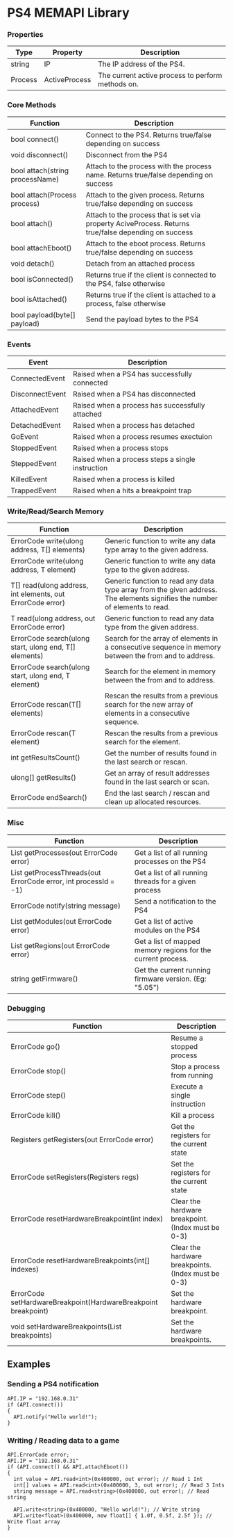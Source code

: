 # PS4 MEMAPI Library

### Properties
| Type    | Property      | Description                                       |
| ------- | ------------- | ------------------------------------------------- |
| string  | IP            | The IP address of the PS4.                        |
| Process | ActiveProcess | The current active process to perform methods on. |

### Core Methods
| Function                        | Description                                                                                          |
| ------------------------------- | ---------------------------------------------------------------------------------------------------- |
| bool connect()                  | Connect to the PS4. Returns true/false depending on success                                          |
| void disconnect()               | Disconnect from the PS4                                                                              |
| bool attach(string processName) | Attach to the process with the process name. Returns true/false depending on success                 |
| bool attach(Process process)    | Attach to the given process. Returns true/false depending on success                                 |
| bool attach()                   | Attach to the process that is set via property AciveProcess. Returns true/false depending on success |
| bool attachEboot()              | Attach to the eboot process. Returns true/false depending on success                                 |
| void detach()                   | Detach from an attached process                                                                      |
| bool isConnected()              | Returns true if the client is connected to the PS4, false otherwise                                  |
| bool isAttached()               | Returns true if the client is attached to a process, false otherwise                                 |
| bool payload(byte[] payload)    | Send the payload bytes to the PS4                                                                    |

### Events
| Event           | Description                                      |
| --------------- | ------------------------------------------------ |
| ConnectedEvent  | Raised when a PS4 has successfully connected     |
| DisconnectEvent | Raised when a PS4 has disconnected               |
| AttachedEvent   | Raised when a process has successfully attached  |
| DetachedEvent   | Raised when a process has detached               |
| GoEvent         | Raised when a process resumes exectuion          |
| StoppedEvent    | Raised when a process stops                      |
| SteppedEvent    | Raised when a process steps a single instruction |
| KilledEvent     | Raised when a process is killed                  |
| TrappedEvent    | Raised when a hits a breakpoint trap             |

### Write/Read/Search Memory
| Function                                                      | Description                                                                                                                 |
| ------------------------------------------------------------- | --------------------------------------------------------------------------------------------------------------------------- |
| ErrorCode write<T>(ulong address, T[] elements)               | Generic function to write any data type array to the given address.                                                         |
| ErrorCode write<T>(ulong address, T element)                  | Generic function to write any data type to the given address.                                                               |
| T[] read<T>(ulong address, int elements, out ErrorCode error) | Generic function to read any data type array from the given address. The elements signifies the number of elements to read. |
| T read<T>(ulong address, out ErrorCode error)                 | Generic function to read any data type from the given address.                                                              |
| ErrorCode search<T>(ulong start, ulong end, T[] elements)     | Search for the array of elements in a consecutive sequence in memory between the from and to address.                       |
| ErrorCode search<T>(ulong start, ulong end, T element)        | Search for the element in memory between the from and to address.                                                           |
| ErrorCode rescan<T>(T[] elements)                             | Rescan the results from a previous search for the new array of elements in a consecutive sequence.                          |
| ErrorCode rescan<T>(T element)                                | Rescan the results from a previous search for the element.                                                                  |
| int getResultsCount()                                         | Get the number of results found in the last search or rescan.                                                               |
| ulong[] getResults()                                          | Get an array of result addresses found in the last search or scan.                                                          |
| ErrorCode endSearch()                                         | End the last search / rescan and clean up allocated resources.                                                              |

### Misc
| Function                                                                | Description                                                  |
| ----------------------------------------------------------------------- | ------------------------------------------------------------ |
| List<Process> getProcesses(out ErrorCode error)                         | Get a list of all running processes on the PS4               |
| List<Thread> getProcessThreads(out ErrorCode error, int processId = -1) | Get a list of all running threads for a given process        |
| ErrorCode notify(string message)                                        | Send a notification to the PS4                               |
| List<Module> getModules(out ErrorCode error)                            | Get a list of active modules on the PS4                      |
| List<MemoryRange> getRegions(out ErrorCode error)                       | Get a list of mapped memory regions for the current process. |
| string getFirmware()                                                    | Get the current running firmware version. (Eg: "5.05")       |

### Debugging
| Function                                                          | Description                                         |
| ----------------------------------------------------------------- | --------------------------------------------------- |
| ErrorCode go()                                                    | Resume a stopped process                            |
| ErrorCode stop()                                                  | Stop a process from running                         |
| ErrorCode step()                                                  | Execute a single instruction                        |
| ErrorCode kill()                                                  | Kill a process                                      |
| Registers getRegisters(out ErrorCode error)                       | Get the registers for the current state             |
| ErrorCode setRegisters(Registers regs)                            | Set the registers for the current state             |
| ErrorCode resetHardwareBreakpoint(int index)                      | Clear the hardware breakpoint. (Index must be 0-3)  |
| ErrorCode resetHardwareBreakpoints(int[] indexes)                 | Clear the hardware breakpoints. (Index must be 0-3) |
| ErrorCode setHardwareBreakpoint(HardwareBreakpoint breakpoint)    | Set the hardware breakpoint.                        |
| void setHardwareBreakpoints(List<HardwareBreakpoint> breakpoints) | Set the hardware breakpoints.                       |

## Examples

### Sending a PS4 notification
```
API.IP = "192.168.0.31"
if (API.connect())
{
  API.notify("Hello world!");
}
```

### Writing / Reading data to a game
```
API.ErrorCode error;
API.IP = "192.168.0.31"
if (API.connect() && API.attachEboot())
{
  int value = API.read<int>(0x400000, out error); // Read 1 Int
  int[] values = API.read<int>(0x400000, 3, out error); // Read 3 Ints
  string message = API.read<string>(0x400000, out error); // Read string
  
  API.write<string>(0x400000, "Hello world!"); // Write string
  API.write<float>(0x400000, new float[] { 1.0f, 0.5f, 2.5f }); // Write float array
}
```
